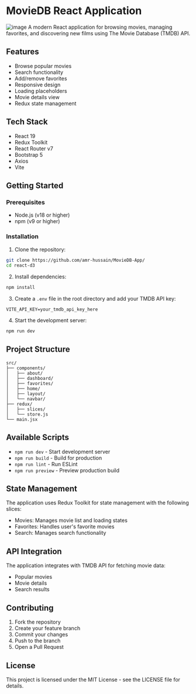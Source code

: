 # MovieDB React Application
![image](https://github.com/user-attachments/assets/a7e4821d-8364-44b7-8bfe-814f2931bb2d)
A modern React application for browsing movies, managing favorites, and discovering new films using The Movie Database (TMDB) API.

## Features

- Browse popular movies
- Search functionality
- Add/remove favorites
- Responsive design
- Loading placeholders
- Movie details view
- Redux state management

## Tech Stack

- React 19
- Redux Toolkit
- React Router v7
- Bootstrap 5
- Axios
- Vite

## Getting Started

### Prerequisites

- Node.js (v18 or higher)
- npm (v9 or higher)

### Installation

1. Clone the repository:
```bash
git clone https://github.com/amr-hussain/MovieDB-App/
cd react-d3
```

2. Install dependencies:
```bash
npm install
```

3. Create a `.env` file in the root directory and add your TMDB API key:
```env
VITE_API_KEY=your_tmdb_api_key_here
```

4. Start the development server:
```bash
npm run dev
```

## Project Structure

```
src/
├── components/
│   ├── about/
│   ├── dashboard/
│   ├── favorites/
│   ├── home/
│   ├── layout/
│   └── navbar/
├── redux/
│   ├── slices/
│   └── store.js
└── main.jsx
```

## Available Scripts

- `npm run dev` - Start development server
- `npm run build` - Build for production
- `npm run lint` - Run ESLint
- `npm run preview` - Preview production build

## State Management

The application uses Redux Toolkit for state management with the following slices:
- Movies: Manages movie list and loading states
- Favorites: Handles user's favorite movies
- Search: Manages search functionality

## API Integration

The application integrates with TMDB API for fetching movie data:
- Popular movies
- Movie details
- Search results

## Contributing

1. Fork the repository
2. Create your feature branch
3. Commit your changes
4. Push to the branch
5. Open a Pull Request

## License

This project is licensed under the MIT License - see the LICENSE file for details.

